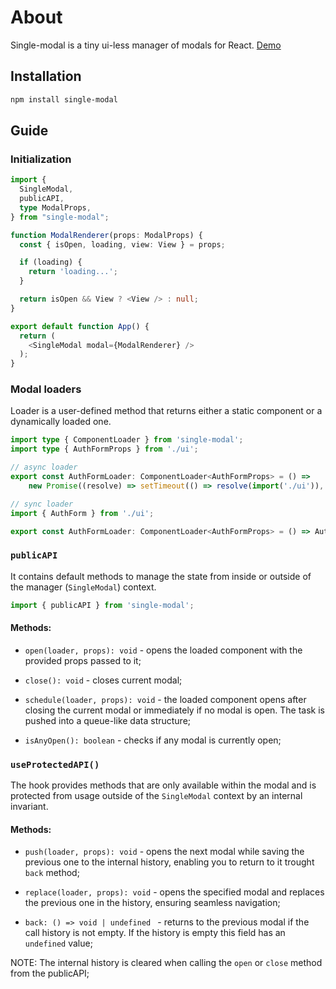 # About

Single-modal is a tiny ui-less manager of modals for React. [Demo](https://codesandbox.io/p/sandbox/single-modal-demo-d7xfz3)

## Installation

```sh
npm install single-modal
```

## Guide

### Initialization

```ts
import {
  SingleModal,
  publicAPI,
  type ModalProps,
} from "single-modal";

function ModalRenderer(props: ModalProps) {
  const { isOpen, loading, view: View } = props;

  if (loading) {
    return 'loading...';
  }

  return isOpen && View ? <View /> : null;
}

export default function App() {
  return (
    <SingleModal modal={ModalRenderer} />
  );
}

```

### Modal loaders

Loader is a user-defined method that returns either a static component or a dynamically loaded one.

```ts
import type { ComponentLoader } from 'single-modal';
import type { AuthFormProps } from './ui';

// async loader
export const AuthFormLoader: ComponentLoader<AuthFormProps> = () =>
	new Promise((resolve) => setTimeout(() => resolve(import('./ui')), 500));

// sync loader
import { AuthForm } from './ui';

export const AuthFormLoader: ComponentLoader<AuthFormProps> = () => AuthForm;
```

### `publicAPI`

It contains default methods to manage the state from inside or outside of the manager (`SingleModal`) context.

```ts
import { publicAPI } from 'single-modal';
```

#### Methods:

- `open(loader, props): void` - opens the loaded component with the provided props passed to it;

- `close(): void` - closes current modal;

- `schedule(loader, props): void` - the loaded component opens after closing the current modal or immediately if no modal is open. The task is pushed into a queue-like data structure;

- `isAnyOpen(): boolean` - checks if any modal is currently open;

### `useProtectedAPI()`

The hook provides methods that are only available within the modal and is protected from usage outside of the `SingleModal` context by an internal invariant.

#### Methods:

- `push(loader, props): void` - opens the next modal while saving the previous one to the internal history, enabling you to return to it trought `back` method;

- `replace(loader, props): void` - opens the specified modal and replaces the previous one in the history, ensuring seamless navigation;

- `back: () => void | undefined ` - returns to the previous modal if the call history is not empty. If the history is empty this field has an `undefined` value;

NOTE: The internal history is cleared when calling the `open` or `close` method from the publicAPI;
